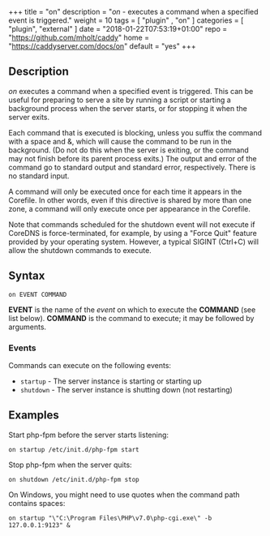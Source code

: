 +++
title = "on"
description = "*on* - executes a command when a specified event is triggered."
weight = 10
tags = [  "plugin" , "on" ]
categories = [ "plugin", "external" ]
date = "2018-01-22T07:53:19+01:00"
repo = "https://github.com/mholt/caddy"
home = "https://caddyserver.com/docs/on"
default = "yes"
+++

## Description

*on* executes a command when a specified event is triggered. This can be useful for preparing to
 serve a site by running a script or starting a background process when the server starts, or for
 stopping it when the server exits.

Each command that is executed is blocking, unless you suffix the command with a space and &, which
will cause the command to be run in the background. (Do not do this when the server is exiting, or
the command may not finish before its parent process exits.) The output and error of the command go
to standard output and standard error, respectively. There is no standard input.

A command will only be executed once for each time it appears in the Corefile. In other words, even
if this directive is shared by more than one zone, a command will only execute once per appearance
in the Corefile.

Note that commands scheduled for the shutdown event will not execute if CoreDNS is force-terminated,
for example, by using a "Force Quit" feature provided by your operating system. However, a typical
SIGINT (Ctrl+C) will allow the shutdown commands to execute.

## Syntax

~~~
on EVENT COMMAND
~~~

**EVENT** is the name of the *event* on which to execute the **COMMAND** (see list below).
**COMMAND** is the command to execute; it may be followed by arguments.

### Events

Commands can execute on the following events:

* `startup` - The server instance is starting or starting up
* `shutdown` - The server instance is shutting down (not restarting)

## Examples

Start php-fpm before the server starts listening:

~~~
on startup /etc/init.d/php-fpm start
~~~

Stop php-fpm when the server quits:

~~~
on shutdown /etc/init.d/php-fpm stop
~~~

On Windows, you might need to use quotes when the command path contains spaces:

~~~
on startup "\"C:\Program Files\PHP\v7.0\php-cgi.exe\" -b 127.0.0.1:9123" &
~~~
